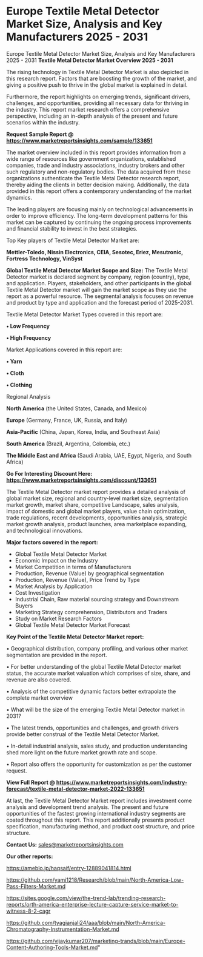 # Europe Textile Metal Detector Market Size, Analysis and Key Manufacturers 2025 - 2031
Europe Textile Metal Detector Market Size, Analysis and Key Manufacturers 2025 - 2031
<Strong> Textile Metal Detector Market Overview 2025 - 2031</strong>

The rising technology in Textile Metal Detector Market is also depicted in this research report. Factors that are boosting the growth of the market, and giving a positive push to thrive in the global market is explained in detail.

Furthermore, the report highlights on emerging trends, significant drivers, challenges, and opportunities, providing all necessary data for thriving in the industry. This report market research offers a comprehensive perspective, including an in-depth analysis of the present and future scenarios within the industry.

<strong>Request Sample Report @ <a href=https://www.marketreportsinsights.com/sample/133651>https://www.marketreportsinsights.com/sample/133651</a></strong>

The market overview included in this report provides information from a wide range of resources like government organizations, established companies, trade and industry associations, industry brokers and other such regulatory and non-regulatory bodies. The data acquired from these organizations authenticate the Textile Metal Detector research report, thereby aiding the clients in better decision making. Additionally, the data provided in this report offers a contemporary understanding of the market dynamics.

The leading players are focusing mainly on technological advancements in order to improve efficiency. The long-term development patterns for this market can be captured by continuing the ongoing process improvements and financial stability to invest in the best strategies.

Top Key players of Textile Metal Detector Market are:

<strong>Mettler-Toledo, Nissin Electronics, CEIA, Sesotec, Eriez, Mesutronic, Fortress Technology, VinSyst</strong>

<strong><b>Global Textile Metal Detector Market Scope and Size:</b></strong>
The Textile Metal Detector market is declared segment by company, region (country), type, and application. Players, stakeholders, and other participants in the global Textile Metal Detector market will gain the market scope as they use the report as a powerful resource. The segmental analysis focuses on revenue and product by type and application and the forecast period of 2025-2031.

Textile Metal Detector Market Types covered in this report are:

<strong>• Low Frequency

• High Frequency</strong>

Market Applications covered in this report are:

<strong>• Yarn

• Cloth

• Clothing</strong> 

Regional Analysis

<strong>North America</strong> (the United States, Canada, and Mexico)

<strong>Europe</strong> (Germany, France, UK, Russia, and Italy)

<strong>Asia-Pacific</strong> (China, Japan, Korea, India, and Southeast Asia)

<strong>South America</strong> (Brazil, Argentina, Colombia, etc.)

<strong>The Middle East and Africa</strong> (Saudi Arabia, UAE, Egypt, Nigeria, and South Africa)

<strong>Go For Interesting Discount Here: <a href=https://www.marketreportsinsights.com/discount/133651>https://www.marketreportsinsights.com/discount/133651</a></strong>

The Textile Metal Detector market report provides a detailed analysis of global market size, regional and country-level market size, segmentation market growth, market share, competitive Landscape, sales analysis, impact of domestic and global market players, value chain optimization, trade regulations, recent developments, opportunities analysis, strategic market growth analysis, product launches, area marketplace expanding, and technological innovations.

<strong><b>Major factors covered in the report:</b></strong>
<ul>
  <li>Global Textile Metal Detector Market </li>
  <li>Economic Impact on the Industry</li>
  <li>Market Competition in terms of Manufacturers</li>
  <li>Production, Revenue (Value) by geographical segmentation</li>
  <li>Production, Revenue (Value), Price Trend by Type</li>
  <li>Market Analysis by Application</li>
  <li>Cost Investigation</li>
  <li>Industrial Chain, Raw material sourcing strategy and Downstream Buyers</li>
  <li>Marketing Strategy comprehension, Distributors and Traders</li>
  <li>Study on Market Research Factors</li>
  <li>Global Textile Metal Detector Market Forecast</li>
</ul>

<strong><b>Key Point of the Textile Metal Detector Market report:</b></strong>

• Geographical distribution, company profiling, and various other market segmentation are provided in the report.

• For better understanding of the global Textile Metal Detector market status, the accurate market valuation which comprises of size, share, and revenue are also covered.

• Analysis of the competitive dynamic factors better extrapolate the complete market overview

• What will be the size of the emerging Textile Metal Detector market in 2031?

• The latest trends, opportunities and challenges, and growth drivers provide better construal of the Textile Metal Detector Market.

• In-detail industrial analysis, sales study, and production understanding shed more light on the future market growth rate and scope.

• Report also offers the opportunity for customization as per the customer request.

<strong><b>View Full Report @ <a href=https://www.marketreportsinsights.com/industry-forecast/textile-metal-detector-market-2022-133651>https://www.marketreportsinsights.com/industry-forecast/textile-metal-detector-market-2022-133651</a></b></strong>


At last, the Textile Metal Detector Market report includes investment come analysis and development trend analysis. The present and future opportunities of the fastest growing international industry segments are coated throughout this report. This report additionally presents product specification, manufacturing method, and product cost structure, and price structure.

<strong>Contact Us:</strong>
sales@marketreportsinsights.com

<strong>Our other reports:</strong>

<a href=https://ameblo.jp/haqsaif/entry-12889041814.html>https://ameblo.jp/haqsaif/entry-12889041814.html</a>

<a href=https://github.com/yami1218/Research/blob/main/North-America-Low-Pass-Filters-Market.md>https://github.com/yami1218/Research/blob/main/North-America-Low-Pass-Filters-Market.md</a>

<a href=https://sites.google.com/view/the-trend-lab/trending-research-reports/orth-america-enterprise-lecture-capture-service-market-to-witness-8-2-cagr>https://sites.google.com/view/the-trend-lab/trending-research-reports/orth-america-enterprise-lecture-capture-service-market-to-witness-8-2-cagr</a>

<a href=https://github.com/tyagianjali24/aaa/blob/main/North-America-Chromatography-Instrumentation-Market.md>https://github.com/tyagianjali24/aaa/blob/main/North-America-Chromatography-Instrumentation-Market.md</a>

<a href=https://github.com/vijaykumar207/marketing-trands/blob/main/Europe-Content-Authoring-Tools-Market.md>https://github.com/vijaykumar207/marketing-trands/blob/main/Europe-Content-Authoring-Tools-Market.md</a>"
